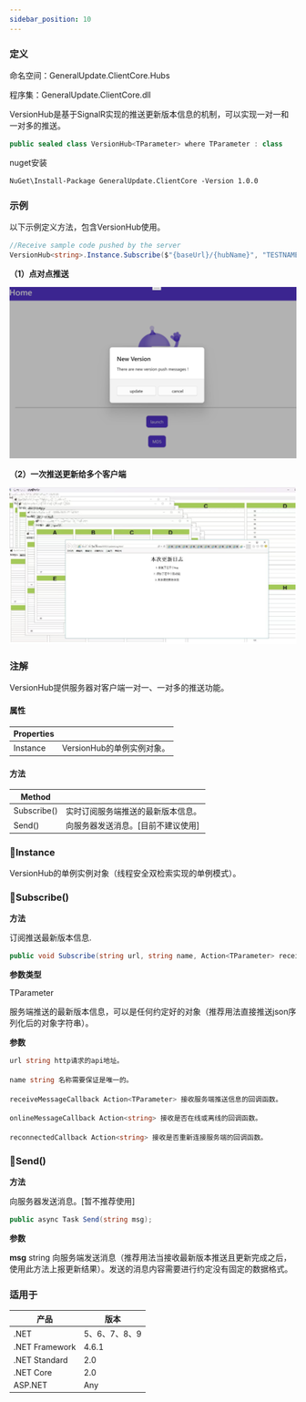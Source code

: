 ```yaml
---
sidebar_position: 10
---
```


### 定义

命名空间：GeneralUpdate.ClientCore.Hubs

程序集：GeneralUpdate.ClientCore.dll



VersionHub是基于SignalR实现的推送更新版本信息的机制，可以实现一对一和一对多的推送。

```c#
public sealed class VersionHub<TParameter> where TParameter : class
```

nuget安装

```shell
NuGet\Install-Package GeneralUpdate.ClientCore -Version 1.0.0
```



### 示例

以下示例定义方法，包含VersionHub使用。

```c#
//Receive sample code pushed by the server
VersionHub<string>.Instance.Subscribe($"{baseUrl}/{hubName}", "TESTNAME", new Action<string>(GetMessage));
```

**（1）点对点推送**

![](imgs/maui_windows_push_version.png)



**（2）一次推送更新给多个客户端**

![push_version_mutil](imgs/push_version_mutil.png)



### 注解

VersionHub提供服务器对客户端一对一、一对多的推送功能。

#### 属性

| Properties |                            |
| ---------- | -------------------------- |
| Instance   | VersionHub的单例实例对象。 |

#### 方法

| Method      |                                    |
| ----------- | ---------------------------------- |
| Subscribe() | 实时订阅服务端推送的最新版本信息。 |
| Send()      | 向服务器发送消息。[目前不建议使用] |



### 🌴Instance

VersionHub的单例实例对象（线程安全双检索实现的单例模式）。



### 🌼Subscribe()

**方法**

订阅推送最新版本信息.

```c#
public void Subscribe(string url, string name, Action<TParameter> receiveMessageCallback, Action<string> onlineMessageCallback = null, Action<string> reconnectedCallback = null);
```



**参数类型**

TParameter

服务端推送的最新版本信息，可以是任何约定好的对象（推荐用法直接推送json序列化后的对象字符串）。



**参数**

```c#
url string http请求的api地址。

name string 名称需要保证是唯一的。

receiveMessageCallback Action<TParameter> 接收服务端推送信息的回调函数。

onlineMessageCallback Action<string> 接收是否在线或离线的回调函数。

reconnectedCallback Action<string> 接收是否重新连接服务端的回调函数。
```



### 🌼Send()

**方法**

向服务器发送消息。[暂不推荐使用]

```c#
public async Task Send(string msg);
```



**参数**

**msg** string 向服务端发送消息（推荐用法当接收最新版本推送且更新完成之后，使用此方法上报更新结果）。发送的消息内容需要进行约定没有固定的数据格式。



### 适用于

| 产品           | 版本          |
| -------------- | ------------- |
| .NET           | 5、6、7、8、9 |
| .NET Framework | 4.6.1         |
| .NET Standard  | 2.0           |
| .NET Core      | 2.0           |
| ASP.NET        | Any           |